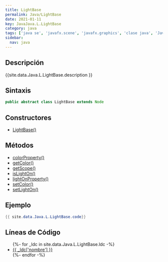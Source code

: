 ```yaml
---
title: LightBase
permalink: Java/LightBase
date: 2021-01-11
key: JavaJava.L.LightBase
category: java
tags: ['java se', 'javafx.scene', 'javafx.graphics', 'clase java', 'JavaFX 8.0']
sidebar: 
  nav: java
---
```


## Descripción
{{site.data.Java.L.LightBase.description }}

## Sintaxis
~~~java
public abstract class LightBase extends Node
~~~

## Constructores
* [LightBase()](/Java/LightBase/LightBase/)

## Métodos
* [colorProperty()](/Java/LightBase/colorProperty)
* [getColor()](/Java/LightBase/getColor)
* [getScope()](/Java/LightBase/getScope)
* [isLightOn()](/Java/LightBase/isLightOn)
* [lightOnProperty()](/Java/LightBase/lightOnProperty)
* [setColor()](/Java/LightBase/setColor)
* [setLightOn()](/Java/LightBase/setLightOn)

## Ejemplo
~~~java
{{ site.data.Java.L.LightBase.code}}
~~~

## Líneas de Código
<ul>
{%- for _ldc in site.data.Java.L.LightBase.ldc -%}
   <li>
       <a href="{{_ldc['url'] }}">{{ _ldc['nombre'] }}</a>
   </li>
{%- endfor -%}
</ul>
